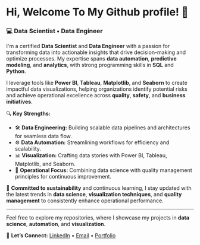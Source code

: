 # Hi, Welcome To My Github profile! 👋

### 💻 Data Scientist • Data Engineer

I'm a certified **Data Scientist** and **Data Engineer** with a passion for transforming data into actionable insights that drive decision-making and optimize processes. My expertise spans **data automation**, **predictive modeling**, and **analytics**, with strong programming skills in **SQL** and **Python**.

I leverage tools like **Power BI**, **Tableau**, **Matplotlib**, and **Seaborn** to create impactful data visualizations, helping organizations identify potential risks and achieve operational excellence across **quality**, **safety**, and **business initiatives**.

🔍 **Key Strengths:**
- 🛠️ **Data Engineering:** Building scalable data pipelines and architectures for seamless data flow.
- ⚙️ **Data Automation:** Streamlining workflows for efficiency and scalability.
- 📊 **Visualization:** Crafting data stories with Power BI, Tableau, Matplotlib, and Seaborn.
- 🚀 **Operational Focus:** Combining data science with quality management principles for continuous improvement.

🌱 **Committed to sustainability** and continuous learning, I stay updated with the latest trends in **data science**, **visualization techniques**, and **quality management** to consistently enhance operational performance.

---

Feel free to explore my repositories, where I showcase my projects in **data science**, **automation**, and **visualization**.

🔗 **Let’s Connect:**
[LinkedIn](https://www.linkedin.com/in/miracle-o-ndubuaku/) • [Email](mailto:ndubuaku.oli@gmail.com) • [Portfolio](mailto:your.email@example.com)
